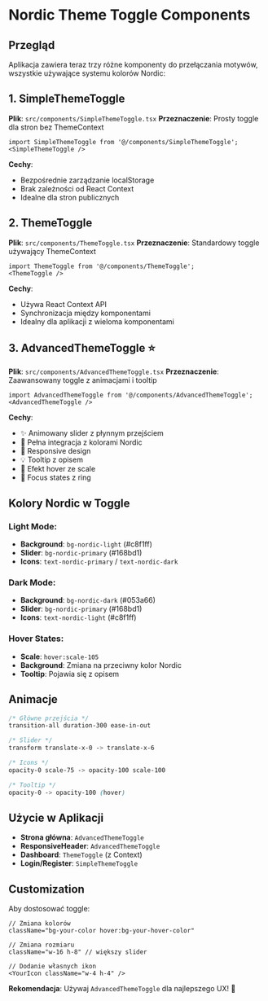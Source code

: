 # Nordic Theme Toggle Components

## Przegląd

Aplikacja zawiera teraz trzy różne komponenty do przełączania motywów, wszystkie używające systemu kolorów Nordic:

## 1. SimpleThemeToggle
**Plik**: `src/components/SimpleThemeToggle.tsx`
**Przeznaczenie**: Prosty toggle dla stron bez ThemeContext

```tsx
import SimpleThemeToggle from '@/components/SimpleThemeToggle';
<SimpleThemeToggle />
```

**Cechy**:
- Bezpośrednie zarządzanie localStorage
- Brak zależności od React Context
- Idealne dla stron publicznych

## 2. ThemeToggle  
**Plik**: `src/components/ThemeToggle.tsx`
**Przeznaczenie**: Standardowy toggle używający ThemeContext

```tsx
import ThemeToggle from '@/components/ThemeToggle';
<ThemeToggle />
```

**Cechy**:
- Używa React Context API
- Synchronizacja między komponentami
- Idealny dla aplikacji z wieloma komponentami

## 3. AdvancedThemeToggle ⭐
**Plik**: `src/components/AdvancedThemeToggle.tsx` 
**Przeznaczenie**: Zaawansowany toggle z animacjami i tooltip

```tsx
import AdvancedThemeToggle from '@/components/AdvancedThemeToggle';
<AdvancedThemeToggle />
```

**Cechy**:
- ✨ Animowany slider z płynnym przejściem
- 🎨 Pełna integracja z kolorami Nordic
- 📱 Responsive design
- 💡 Tooltip z opisem
- 🔄 Efekt hover ze scale
- 🎯 Focus states z ring

## Kolory Nordic w Toggle

### Light Mode:
- **Background**: `bg-nordic-light` (#c8f1ff)
- **Slider**: `bg-nordic-primary` (#168bd1)  
- **Icons**: `text-nordic-primary` / `text-nordic-dark`

### Dark Mode:
- **Background**: `bg-nordic-dark` (#053a66)
- **Slider**: `bg-nordic-primary` (#168bd1)
- **Icons**: `text-nordic-light` (#c8f1ff)

### Hover States:
- **Scale**: `hover:scale-105`
- **Background**: Zmiana na przeciwny kolor Nordic
- **Tooltip**: Pojawia się z opisem

## Animacje

```css
/* Główne przejścia */
transition-all duration-300 ease-in-out

/* Slider */
transform translate-x-0 -> translate-x-6

/* Icons */
opacity-0 scale-75 -> opacity-100 scale-100

/* Tooltip */
opacity-0 -> opacity-100 (hover)
```

## Użycie w Aplikacji

- **Strona główna**: `AdvancedThemeToggle`
- **ResponsiveHeader**: `AdvancedThemeToggle` 
- **Dashboard**: `ThemeToggle` (z Context)
- **Login/Register**: `SimpleThemeToggle`

## Customization

Aby dostosować toggle:

```tsx
// Zmiana kolorów
className="bg-your-color hover:bg-your-hover-color"

// Zmiana rozmiaru
className="w-16 h-8" // większy slider

// Dodanie własnych ikon
<YourIcon className="w-4 h-4" />
```

**Rekomendacja**: Używaj `AdvancedThemeToggle` dla najlepszego UX! 🚀
